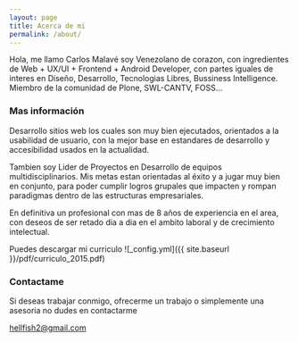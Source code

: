 ```yaml
---
layout: page
title: Acerca de mi
permalink: /about/
---
```


Hola, me llamo Carlos Malavé soy Venezolano de corazon, con ingredientes de Web + UX/UI + Frontend + Android Developer, con partes iguales de interes en Diseño, Desarrollo, Tecnologias Libres, Bussiness Intelligence. Miembro de la comunidad de Plone, SWL-CANTV, FOSS...

### Mas información

Desarrollo sitios web los cuales son muy bien ejecutados, orientados a la usabilidad de usuario, con la mejor base en estandares de desarrollo y accesibilidad usados en la actualidad.

Tambien soy Lider de Proyectos en Desarrollo de equipos multidisciplinarios. Mis metas estan orientadas al éxito y a jugar muy bien en conjunto, para poder cumplir logros grupales que impacten y rompan paradigmas dentro de las estructuras empresariales.

En definitiva un profesional con mas de 8 años de experiencia en el area, con deseos de ser retado dia a dia en el ambito laboral y de crecimiento intelectual.

Puedes descargar mi curriculo ![_config.yml]({{ site.baseurl }}/pdf/curriculo_2015.pdf)


### Contactame

Si deseas trabajar conmigo, ofrecerme un trabajo o simplemente una asesoria no dudes en contactarme

[hellfish2@gmail.com](mailto:hellfish2@gmail.com)
